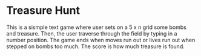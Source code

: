 # Treasure Hunt

This is a sismple text game where user sets on a 5 x n grid some bombs and treasure. Then, the user traverse through the field by typing in a number position. The game ends when moves run out or lives run out when stepped on bombs too much. The score is how much treasure is found.
